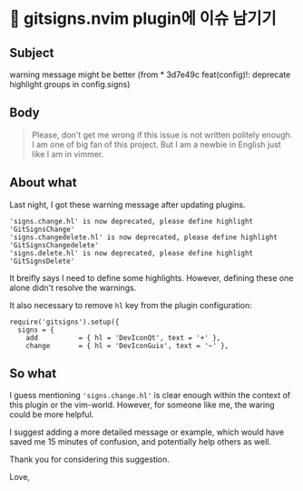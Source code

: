# 󰏢 gitsigns.nvim plugin에 이슈 남기기


## Subject

warning message might be better (from * 3d7e49c feat(config)!: deprecate highlight groups in config.signs)

## Body

> Please, don't get me wrong if this issue is not written politely enough. I am one of big fan of this project. But I am a newbie in English just like I am in vimmer.

## About what

Last night, I got these warning message after updating plugins.

```
'signs.change.hl' is now deprecated, please define highlight 'GitSignsChange'
'signs.changedelete.hl' is now deprecated, please define highlight 'GitSignsChangedelete'
'signs.delete.hl' is now deprecated, please define highlight 'GitSignsDelete'
```

It breifly says I need to define some highlights. However, defining these one alone didn't resolve the warnings.

It also necessary to remove `hl` key from the plugin configuration:

```
require('gitsigns').setup({
  signs = {
    add          = { hl = 'DevIconQt', text = '+' },
    change       = { hl = 'DevIconGuix', text = '~' },
```

## So what

I guess mentioning `'signs.change.hl'` is clear enough within the context of this plugin or the vim-world. However, for someone like me, the waring could be more helpful.

I suggest adding a more detailed message or example, which would have saved me 15 minutes of confusion, and potentially help others as well.


Thank you for considering this suggestion.

Love,
